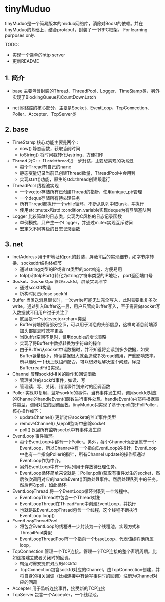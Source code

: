 # tinyMuduo
tinyMuduo是一个简易版本的muduo网络库，消除对Boost的依赖。并在tinyMuduo的基础上，结合protobuf，封装了一个RPC框架。
For learning purposes only.

TODO:
  * 实现一个简单的http server
  * 更新README

## 1. 简介
* base
主要包含封装的Thread、ThreadPool、Logger、TimeStamp类，另外实现了BlockingQueue和CountDownLatch

* net
网络库的核心部分，主要是Socket、EventLoop、TcpConnection、Poller、Accepter、TcpServer类

## 2. base
* TimeStamp
核心功能主要是两个：
    * now() 静态函数，获取当前时间
    * toString() 将时间戳转化为string，方便打印
* Thread
对C++ 11 std::thread进一步封装，主要想实现的功能是
    * 每个Thread有自己的name
    * 静态变量记录当前已创建Thread数量，ThreadPool中会用到
    * 实现start()功能，原生的std::thread创建即运行
* ThreadPool
线程池实现
    * 一个vector存储所有已创建Thread的指针，使用unique_ptr管理
    * 一个deque存储所有待处理任务
    * 所有Thread都执行一个while循环，不断从队列中取task，并执行
    * 使用std::mutex和std::condition_variable实现deque为有界阻塞队列
* Logger
比较简单的日志类，实现为C风格的日志记录函数
    * 单例模式，只产生一个Logger，并通过mutex实现互斥访问
    * 宏定义不同等级的日志记录函数
## 3. net
* InetAddress
用于IP地址和port的封装，屏蔽背后的实现细节，如字节序转换、sockaddr结构体细节
    * 通过string类型的IP或者int类型的port构造，方便易用
    * toIp()和toIpPort()转化为string字符串类型的IP地址， port返回端口号
* Socket、SockerOps
管理sockfd，屏蔽实现细节
    * 通过sockfd构造 
    * 析构时负责close sockfd
* Buffer
当发送消息很长时，一次write可能无法完全写入，此时需要重复多次write。通过引入Buffer这一层，用户只管向Buffer写入，至于需要向socket写入数据就不用用户过于关注了
    * 底层是一个std::vector\<char\>类型
    * Buffer前端预留部分空间，可以用于消息的头部信息，这样向消息前端添加头部信息时效率更高
    * 当Buffer空间不足时，使用double的增长策略
    * 实现了将Buffer中数据转换为字符串的操作
    * 由于Buffer从socket中读数据时，并不知道将会读到多少数据，如果Buffer容量很小，待读数据很大就会造成多次read调用，严重影响效率。所以通过一个栈上数组的配合，可以很好地解决这个问题。详见Buffer.readFd()实现。
* Channel
管理sockfd相关的操作和回调函数
    * 管理关注的sockfd事件，如读、写
    * 管理读、写、关闭、错误事件到来时的回调函数
* Poller
实现IO复用，监听sockfd的事件。当有事件发生时，调用sockfd对应的Channel的handleEvent()函数进行事件处理。handleEvent()内部将根据事件类型，调用对应的回调函数。tinyMuduo只实现了基于epoll的EPollPoller，核心操作如下：
    * updateChannel() 更新对应socket的监听事件类型
    * removeChannel() 从epoll监听中删除socket
    * poll() 返回所有监听socket中有事件发生的
* EventLoop
事件循环。
    * 每个EventLoop中都有一个Poller。另外，每个Channel也应该属于一个EventLoop，所以Channe中有一个指向EventLoop的指针，EventLoop中也有一个指向Poller的指针，所有Channel update的操作都通过EventLoop作为中介。
    * 另外EventLoop中有一个队列用于存放待处理任务。
    * EventLoop循环简单来说就是：Poller.poll()获取有事件发生的socket，然后依次调用对应的handleEvent()函数处理事件。然后处理队列中的任务。然后再次poll，如此循环。
* EventLoopThread
将一个EventLoop循环封装到一个线程中。
    * EventLoopThread中包含一个Thread对象
    * EventLoopThread在ThreadFunc中创建EventLoop，并执行
    * 也就是说EventLoopThread包含一个线程，这个线程不断执行EventLoop.loop()
* EventLoopThreadPool
    * 将包含EventLoop的线程进一步封装为一个线程池，实现方式和ThreadPool类似
    * EventLoopThreadPool有一个指向一个baseLoop，代表该线程池所属loop。
* TcpConnection
管理一个TCP连接。管理一个TCP连接的整个声明周期。比如连接建立或者关闭时的回调。
    * 构造时需要提供对应的sockfd
    * TcpConnection包含sockfd对应的Channel，由TcpConnection创建，并将自身的相关回调（比如连接中有读写事件时的回调）注册为Channel对应的回调
* Accepter
用于监听连接事件，接受新的TCP连接
* TcpServer
包含一个Accepter，一个线程池。


